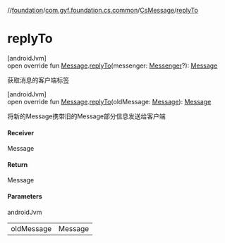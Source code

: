 //[foundation](../../../index.md)/[com.gyf.foundation.cs.common](../index.md)/[CsMessage](index.md)/[replyTo](reply-to.md)

# replyTo

[androidJvm]\
open override fun [Message](https://developer.android.com/reference/kotlin/android/os/Message.html).[replyTo](reply-to.md)(messenger: [Messenger](https://developer.android.com/reference/kotlin/android/os/Messenger.html)?): [Message](https://developer.android.com/reference/kotlin/android/os/Message.html)

获取消息的客户端标签

[androidJvm]\
open override fun [Message](https://developer.android.com/reference/kotlin/android/os/Message.html).[replyTo](reply-to.md)(oldMessage: [Message](https://developer.android.com/reference/kotlin/android/os/Message.html)): [Message](https://developer.android.com/reference/kotlin/android/os/Message.html)

将新的Message携带旧的Message部分信息发送给客户端

#### Receiver

Message

#### Return

Message

#### Parameters

androidJvm

| | |
|---|---|
| oldMessage | Message |